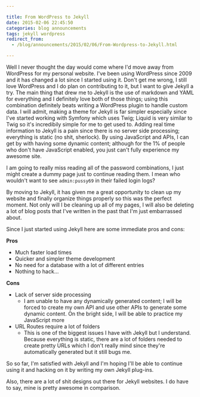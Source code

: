 ```yaml
---

title: From WordPress to Jekyll
date: 2015-02-06 22:45:50
categories: blog announcements
tags: jekyll wordpress
redirect_from:
  - /blog/announcements/2015/02/06/From-Wordpress-to-Jekyll.html

---
```


Well I never thought the day would come where I'd move away from WordPress for my personal website. I've been using WordPress since 2009 and it has changed a lot since I started using it. Don't get me wrong, I still love WordPress and I do plan on contributing to it, but I want to give Jekyll a try. The main thing that drew me to Jekyll is the use of markdown and YAML for everything and I definitely love both of those things; using this combination definitely beats writing a WordPress plugin to handle custom data. I will admit, making a theme for Jekyll is far simpler especially since I've started working with Symfony which uses Twig; Liquid is very similar to Twig so it's incredibily simple for me to get used to. Adding real time information to Jekyll is a pain since there is no server side processing; everything is static (no shit, sherlock). By using JavaScript and APIs, I can get by with having some dynamic content; although for the 1% of people who don't have JavaScript enabled, you just can't fully experience my awesome site.

I am going to really miss reading all of the password combinations, I just might create a dummy page just to continue reading them. I mean who wouldn't want to see `admin:pussy69` in their failed login logs?

By moving to Jekyll, it has given me a great opportunity to clean up my website and finally organize things properly so this was the perfect moment. Not only will I be cleaning up all of my pages, I will also be deleting a lot of blog posts that I've written in the past that I'm just embarrassed about.

Since I just started using Jekyll here are some immediate pros and cons:

**Pros**

- Much faster load times
- Quicker and simpler theme development
- No need for a database with a lot of different entries
- Nothing to hack...

**Cons**

- Lack of server side processing
    - I am unable to have any dynamically generated content; I will be forced to create my own API and use other APIs to generate some dynamic content. On the bright side, I will be able to practice my JavaScript more
- URL Routes require a lot of folders
    - This is one of the biggest issues I have with Jekyll but I understand. Because everything is static, there are a lot of folders needed to create pretty URLs which I don't really mind since they're automatically generated but it still bugs me.

So so far, I'm satisfied with Jekyll and I'm hoping I'll be able to continue using it and hacking on it by writing my own Jekyll plug-ins.

Also, there are a lot of shit designs out there for Jekyll websites. I do have to say, mine is pretty awesome in comparison.
